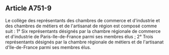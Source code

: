 Article A751-9
----
Le collège des représentants des chambres de commerce et d'industrie et des
chambres de métiers et de l'artisanat de région est composé comme suit : 1° Six
représentants désignés par la chambre régionale de commerce et d'industrie de
Paris-Ile-de-France parmi ses membres élus ; 2° Trois représentants désignés par
la chambre régionale de métiers et de l'artisanat d'Ile-de-France parmi ses
membres élus.
